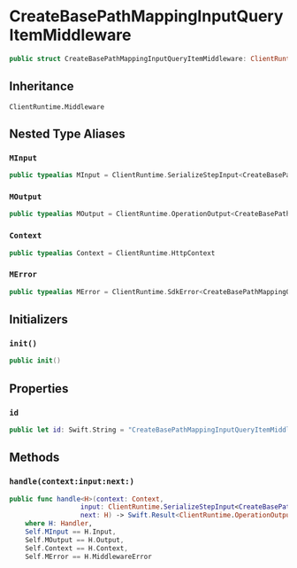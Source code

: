 # CreateBasePathMappingInputQueryItemMiddleware

``` swift
public struct CreateBasePathMappingInputQueryItemMiddleware: ClientRuntime.Middleware 
```

## Inheritance

`ClientRuntime.Middleware`

## Nested Type Aliases

### `MInput`

``` swift
public typealias MInput = ClientRuntime.SerializeStepInput<CreateBasePathMappingInput>
```

### `MOutput`

``` swift
public typealias MOutput = ClientRuntime.OperationOutput<CreateBasePathMappingOutputResponse>
```

### `Context`

``` swift
public typealias Context = ClientRuntime.HttpContext
```

### `MError`

``` swift
public typealias MError = ClientRuntime.SdkError<CreateBasePathMappingOutputError>
```

## Initializers

### `init()`

``` swift
public init() 
```

## Properties

### `id`

``` swift
public let id: Swift.String = "CreateBasePathMappingInputQueryItemMiddleware"
```

## Methods

### `handle(context:input:next:)`

``` swift
public func handle<H>(context: Context,
                  input: ClientRuntime.SerializeStepInput<CreateBasePathMappingInput>,
                  next: H) -> Swift.Result<ClientRuntime.OperationOutput<CreateBasePathMappingOutputResponse>, MError>
    where H: Handler,
    Self.MInput == H.Input,
    Self.MOutput == H.Output,
    Self.Context == H.Context,
    Self.MError == H.MiddlewareError
```
